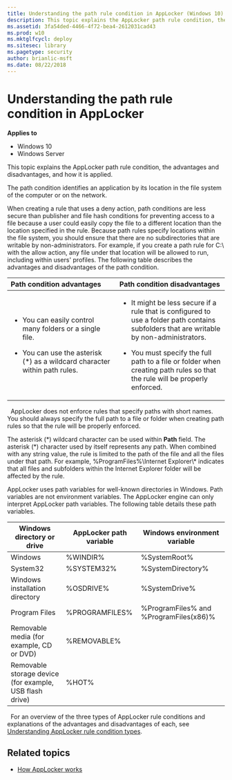 ```yaml
---
title: Understanding the path rule condition in AppLocker (Windows 10)
description: This topic explains the AppLocker path rule condition, the advantages and disadvantages, and how it is applied.
ms.assetid: 3fa54ded-4466-4f72-bea4-2612031cad43
ms.prod: w10
ms.mktglfcycl: deploy
ms.sitesec: library
ms.pagetype: security
author: brianlic-msft
ms.date: 08/22/2018
---
```


# Understanding the path rule condition in AppLocker

**Applies to**
 -   Windows 10 
 -   Windows Server

This topic explains the AppLocker path rule condition, the advantages and disadvantages, and how it is applied.

The path condition identifies an application by its location in the file system of the computer or on the network.

When creating a rule that uses a deny action, path conditions are less secure than publisher and file hash conditions for preventing access to a file because a user could easily copy the file to a different location than the location specified in the rule. Because path rules specify locations within the file system, you should ensure that there are no subdirectories that are writable by non-administrators. For example, if you create a path rule for C:\\ with the allow action, any file under that location will be allowed to run, including within users' profiles. The following table describes the advantages and disadvantages of the path condition.

<table>
<colgroup>
<col width="50%" />
<col width="50%" />
</colgroup>
<thead>
<tr class="header">
<th align="left">Path condition advantages</th>
<th align="left">Path condition disadvantages</th>
</tr>
</thead>
<tbody>
<tr class="odd">
<td align="left"><ul>
<li><p>You can easily control many folders or a single file.</p></li>
<li><p>You can use the asterisk (*) as a wildcard character within path rules.</p></li>
</ul></td>
<td align="left"><ul>
<li><p>It might be less secure if a rule that is configured to use a folder path contains subfolders that are writable by non-administrators.</p></li>
<li><p>You must specify the full path to a file or folder when creating path rules so that the rule will be properly enforced.</p></li>
</ul></td>
</tr>
</tbody>
</table>
 
AppLocker does not enforce rules that specify paths with short names. You should always specify the full path to a file or folder when creating path rules so that the rule will be properly enforced.

The asterisk (\*) wildcard character can be used within **Path** field. The asterisk (\*) character used by itself represents any path. When combined with any string value, the rule is limited to the path of the file and all the files under that path. For example, %ProgramFiles%\\Internet Explorer\\\* indicates that all files and subfolders within the Internet Explorer folder will be affected by the rule.

AppLocker uses path variables for well-known directories in Windows. Path variables are not environment variables. The AppLocker engine can only interpret AppLocker path variables. The following table details these path variables.

| Windows directory or drive | AppLocker path variable | Windows environment variable |
| - | - | - |
| Windows | %WINDIR% | %SystemRoot% | 
| System32 | %SYSTEM32%| %SystemDirectory%| 
| Windows installation directory | %OSDRIVE%|%SystemDrive%| 
| Program Files | %PROGRAMFILES%| %ProgramFiles% and %ProgramFiles(x86)%| 
| Removable media (for example, CD or DVD) | %REMOVABLE%| |
| Removable storage device (for example, USB flash drive)| %HOT%|||  
 
For an overview of the three types of AppLocker rule conditions and explanations of the advantages and disadvantages of each, see [Understanding AppLocker rule condition types](understanding-applocker-rule-condition-types.md).

## Related topics

- [How AppLocker works](how-applocker-works-techref.md)
